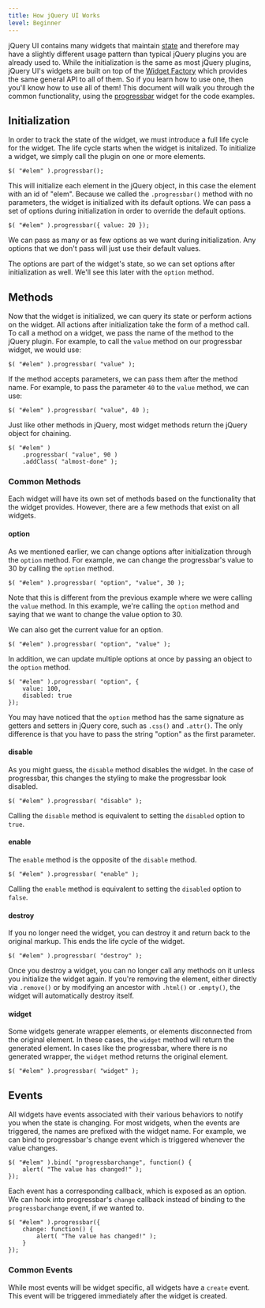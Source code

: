 ```yaml
---
title: How jQuery UI Works
level: Beginner
---
```


jQuery UI contains many widgets that maintain [state](http://en.wikipedia.org/wiki/State_%28computer_science%29) and therefore may have a slightly different usage pattern than typical jQuery plugins you are already used to. While the initialization is the same as most jQuery plugins, jQuery UI's widgets are built on top of the [Widget Factory](/jquery-ui/widget-factory/) which provides the same general API to all of them. So if you learn how to use one, then you'll know how to use all of them! This document will walk you through the common functionality, using the [progressbar](http://jqueryui.com/progressbar/) widget for the code examples.

## Initialization

In order to track the state of the widget, we must introduce a full life cycle for the widget. The life cycle starts when the widget is initalized. To initialize a widget, we simply call the plugin on one or more elements.

```
$( "#elem" ).progressbar();
```

This will initialize each element in the jQuery object, in this case the element with an id of "elem". Because we called the `.progressbar()` method with no parameters, the widget is initialized with its default options. We can pass a set of options during initialization in order to override the default options.

```
$( "#elem" ).progressbar({ value: 20 });
```

We can pass as many or as few options as we want during initialization. Any options that we don't pass will just use their default values.

The options are part of the widget's state, so we can set options after initialization as well. We'll see this later with the `option` method.

## Methods

Now that the widget is initialized, we can query its state or perform actions on the widget. All actions after initialization take the form of a method call. To call a method on a widget, we pass the name of the method to the jQuery plugin. For example, to call the `value` method on our progressbar widget, we would use:

```
$( "#elem" ).progressbar( "value" );
```

If the method accepts parameters, we can pass them after the method name. For example, to pass the parameter `40` to the `value` method, we can use:

```
$( "#elem" ).progressbar( "value", 40 );
```

Just like other methods in jQuery, most widget methods return the jQuery object for chaining.

```
$( "#elem" )
	.progressbar( "value", 90 )
	.addClass( "almost-done" );
```

### Common Methods

Each widget will have its own set of methods based on the functionality that the widget provides. However, there are a few methods that exist on all widgets.

#### option

As we mentioned earlier, we can change options after initialization through the `option` method. For example, we can change the progressbar's value to 30 by calling the `option` method.

```
$( "#elem" ).progressbar( "option", "value", 30 );
```

Note that this is different from the previous example where we were calling the `value` method. In this example, we're calling the `option` method and saying that we want to change the value option to 30.

We can also get the current value for an option.

```
$( "#elem" ).progressbar( "option", "value" );
```

In addition, we can update multiple options at once by passing an object to the `option` method.

```
$( "#elem" ).progressbar( "option", {
	value: 100,
	disabled: true
});
```

You may have noticed that the `option` method has the same signature as getters and setters in jQuery core, such as `.css()` and `.attr()`. The only difference is that you have to pass the string "option" as the first parameter.

#### disable

As you might guess, the `disable` method disables the widget. In the case of progressbar, this changes the styling to make the progressbar look disabled.

```
$( "#elem" ).progressbar( "disable" );
```

Calling the `disable` method is equivalent to setting the `disabled` option to `true`.

#### enable

The `enable` method is the opposite of the `disable` method.

```
$( "#elem" ).progressbar( "enable" );
```

Calling the `enable` method is equivalent to setting the `disabled` option to `false`.

#### destroy

If you no longer need the widget, you can destroy it and return back to the original markup. This ends the life cycle of the widget.

```
$( "#elem" ).progressbar( "destroy" );
```

Once you destroy a widget, you can no longer call any methods on it unless you initialize the widget again. If you're removing the element, either directly via `.remove()` or by modifying an ancestor with `.html()` or `.empty()`, the widget will automatically destroy itself.

#### widget

Some widgets generate wrapper elements, or elements disconnected from the original element. In these cases, the `widget` method will return the generated element. In cases like the progressbar, where there is no generated wrapper, the `widget` method returns the original element.

```
$( "#elem" ).progressbar( "widget" );
```

## Events

All widgets have events associated with their various behaviors to notify you when the state is changing. For most widgets, when the events are triggered, the names are prefixed with the widget name. For example, we can bind to progressbar's change event which is triggered whenever the value changes.

```
$( "#elem" ).bind( "progressbarchange", function() {
	alert( "The value has changed!" );
});
```

Each event has a corresponding callback, which is exposed as an option. We can hook into progressbar's `change` callback instead of binding to the `progressbarchange` event, if we wanted to.

```
$( "#elem" ).progressbar({
	change: function() {
		alert( "The value has changed!" );
	}
});
```

### Common Events

While most events will be widget specific, all widgets have a `create` event. This event will be triggered immediately after the widget is created.

